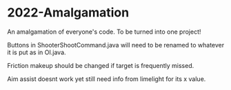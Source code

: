# 2022-Amalgamation
An amalgamation of everyone's code. To be turned into one project!

Buttons in ShooterShootCommand.java will need to be renamed to whatever it is put as in OI.java.

Friction makeup should be changed if target is frequently missed.

Aim assist doesnt work yet still need info from limelight for its x value.
